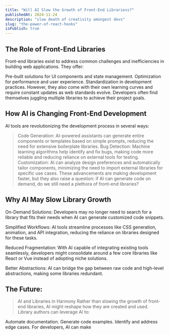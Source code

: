 ```yaml
---
title: "Will AI Slow the Growth of Front-End Librariess?"
publishedAt: 2024-11-24
description: "slow death of creativity amongest devs"
slug: "the-power-of-react-hooks"
isPublish: true
---
```


## The Role of Front-End Libraries

Front-end libraries exist to address common challenges and inefficiencies in building web applications. They offer:

Pre-built solutions for UI components and state management.
Optimization for performance and user experience.
Standardization in development practices.
However, they also come with their own learning curves and require constant updates as web standards evolve. Developers often find themselves juggling multiple libraries to achieve their project goals.

## How AI is Changing Front-End Development

AI tools are revolutionizing the development process in several ways:

>Code Generation: AI-powered assistants can generate entire components or templates based on simple prompts, reducing the need for extensive boilerplate libraries.
>Bug Detection: Machine learning algorithms help identify and fix bugs, making code more reliable and reducing reliance on external tools for testing.
> Customization: AI can analyze design preferences and automatically tailor components, minimizing the need to import external libraries for specific use cases.
>These advancements are making development faster, but they also raise a question: if AI can generate code on demand, do we still need a plethora of front-end libraries?



## Why AI May Slow Library Growth

On-Demand Solutions: Developers may no longer need to search for a library that fits their needs when AI can generate customized code snippets.

Simplified Workflows: AI tools streamline processes like CSS generation, animation, and API integration, reducing the reliance on libraries designed for these tasks.

Reduced Fragmentation: With AI capable of integrating existing tools seamlessly, developers might consolidate around a few core libraries like React or Vue instead of adopting niche solutions.

Better Abstractions: AI can bridge the gap between raw code and high-level abstractions, making some libraries redundant.

## The Future: 
>AI and Libraries in Harmony
Rather than slowing the growth of front-end libraries, AI might reshape how they are created and used. Library authors can leverage AI to:

Automate documentation.
Generate code examples.
Identify and address edge cases.
For developers, AI can make